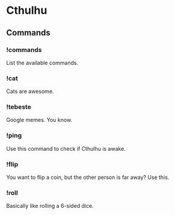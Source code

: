 # Cthulhu

## Commands

### !commands

List the available commands.

### !cat

Cats are awesome.

### !tebeste

Google memes. You know.

### !ping

Use this command to check if Cthulhu is awake.

### !flip

You want to flip a coin, but the other person is far away? Use this.

### !roll

Basically like rolling a 6-sided dice.
